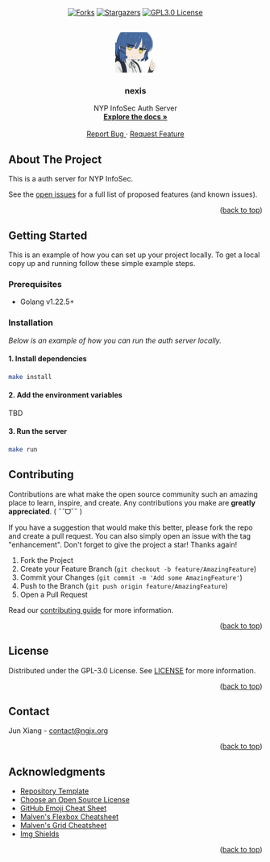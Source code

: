 <!-- Allow HTML -->
<!-- markdownlint-disable MD033 -->

<!-- Allow HTML top-level heading -->
<!-- markdownlint-disable MD041 -->

<a name="readme-top"></a>

<!-- PROJECT SHIELDS -->
<div align="center">

<a href="[forks-url]">[![Forks][forks-shield]][forks-url]</a>
<a href="[stars-url]">[![Stargazers][stars-shield]][stars-url]</a>
<a href="[license-url]">[![GPL3.0 License][license-shield]][license-url]</a>

</div>

<!-- PROJECT LOGO -->
<br />
<div align="center">
  <a href="https://github.com/caffeine-addictt/nexis">
    <img src="assets/logo.png" alt="Logo" width="80" height="80">
  </a>

  <h3 align="center">nexis</h3>

  <p align="center">
    NYP InfoSec Auth Server
    <br />
    <a href="https://github.com/caffeine-addictt/nexis/docs/index.md">
      <strong>Explore the docs »</strong>
    </a>
    <br />
    <br />
    <a href="https://github.com/caffeine-addictt/nexis/issues/new/choose">
      Report Bug
    </a>
    ·
    <a href="https://github.com/caffeine-addictt/nexis/issues/new/choose">
      Request Feature
    </a>
  </p>
</div>

<!-- ABOUT THE PROJECT -->

## About The Project

This is a auth server for NYP InfoSec.

See the [open issues](https://github.com/caffeine-addictt/nexis/issues)
for a full list of proposed features (and known issues).

<p align="right">(<a href="#readme-top">back to top</a>)</p>

<!-- GETTING STARTED -->

## Getting Started

This is an example of how you can set up your project locally.
To get a local copy up and running follow these simple example steps.

### Prerequisites

- Golang v1.22.5+

### Installation

_Below is an example of how you can run the auth server locally._

#### 1. Install dependencies

```sh
make install
```

#### 2. Add the environment variables

TBD

#### 3. Run the server

```sh
make run
```

<!-- CONTRIBUTING -->

## Contributing

Contributions are what make the open source community
such an amazing place to learn, inspire, and create.
Any contributions you make are **greatly appreciated**. ( ˶ˆᗜˆ˵ )

If you have a suggestion that would make this better,
please fork the repo and create a pull request.
You can also simply open an issue with the tag "enhancement".
Don't forget to give the project a star! Thanks again!

1. Fork the Project
2. Create your Feature Branch (`git checkout -b feature/AmazingFeature`)
3. Commit your Changes (`git commit -m 'Add some AmazingFeature'`)
4. Push to the Branch (`git push origin feature/AmazingFeature`)
5. Open a Pull Request

Read our [contributing guide](./CONTRIBUTING.md) for more information.

<p align="right">(<a href="#readme-top">back to top</a>)</p>

<!-- LICENSE -->

## License

Distributed under the GPL-3.0 License. See [LICENSE](./LICENSE) for more information.

<p align="right">(<a href="#readme-top">back to top</a>)</p>

<!-- CONTACT -->

## Contact

Jun Xiang - [contact@ngjx.org](mailto:contact@ngjx.org)

<p align="right">(<a href="#readme-top">back to top</a>)</p>

<!-- ACKNOWLEDGMENTS -->

## Acknowledgments

- [Repository Template](https://github.com/caffeine-addictt/template)
- [Choose an Open Source License](https://choosealicense.com)
- [GitHub Emoji Cheat Sheet](https://www.webpagefx.com/tools/emoji-cheat-sheet)
- [Malven's Flexbox Cheatsheet](https://flexbox.malven.co/)
- [Malven's Grid Cheatsheet](https://grid.malven.co/)
- [Img Shields](https://shields.io)

<p align="right">(<a href="#readme-top">back to top</a>)</p>

<!-- MARKDOWN LINKS & IMAGES -->
<!-- https://www.markdownguide.org/basic-syntax/#reference-style-links -->

[forks-shield]: https://img.shields.io/github/forks/caffeine-addictt/nexis.svg?style=for-the-badge
[forks-url]: https://github.com/caffeine-addictt/nexis/network/members
[stars-shield]: https://img.shields.io/github/stars/caffeine-addictt/nexis.svg?style=for-the-badge&color=yellow
[stars-url]: https://github.com/caffeine-addictt/nexis/stargazers
[license-shield]: https://img.shields.io/github/license/caffeine-addictt/nexis.svg?style=for-the-badge
[license-url]: https://github.com/caffeine-addictt/nexis/blob/main/LICENSE
